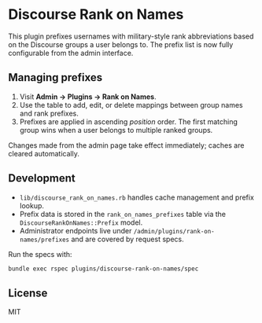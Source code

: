 # Discourse Rank on Names

This plugin prefixes usernames with military-style rank abbreviations based on
the Discourse groups a user belongs to. The prefix list is now fully
configurable from the admin interface.

## Managing prefixes

1. Visit **Admin → Plugins → Rank on Names**.
2. Use the table to add, edit, or delete mappings between group names and
   rank prefixes.
3. Prefixes are applied in ascending *position* order. The first matching group
   wins when a user belongs to multiple ranked groups.

Changes made from the admin page take effect immediately; caches are cleared
automatically.

## Development

- `lib/discourse_rank_on_names.rb` handles cache management and prefix lookup.
- Prefix data is stored in the `rank_on_names_prefixes` table via the
  `DiscourseRankOnNames::Prefix` model.
- Administrator endpoints live under
  `/admin/plugins/rank-on-names/prefixes` and are covered by request specs.

Run the specs with:

```bash
bundle exec rspec plugins/discourse-rank-on-names/spec
```

## License

MIT
